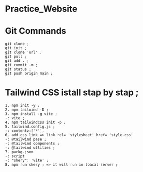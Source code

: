 # Practice_Website 

# Git Commands 
```
git clone ;
git init ;
git clone 'url' ;
git pull ;
git add . ;
git commit -m ;
git status ;
git push origin main ;

```
# Tailwind CSS istall stap by stap ;

```
1. npm init -y ;
2. npm tailwind -D ;
3. npm install -g vite ;
-: vite ;
4. npm tailwindcss init -p ;
5. tailwind.config.js ;
-: contentz:['*'],
6. add css link => link rel= 'stylesheet' href= 'style.css'
-: @tailwind pase ;
-: @tailwind components ;
-: @tailwind utlities ;
7. packg.json 
-: script 
-: "shery": 'vite' ;
8. npm run shery ; => it will run in loacal server ;
```

